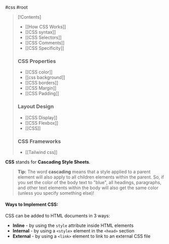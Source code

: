 #css  #root 

>[!Contents]
>- [[How CSS Works]]
>- [[CSS syntax]]
>- [[CSS Selectors]]
>- [[CSS Comments]]
>- [[CSS Specificity]]
>### **CSS Properties**
>- [[CSS color]]
>- [[css background]]
>- [[CSS borders]]
>- [[CSS Margin]]
>- [[CSS Padding]]
>### **Layout Design**
>- [[CSS Display]]
>- [[CSS Flexbox]]
>- [[CSS]]
>### **CSS Frameworks**
>- [[Tailwind css]]

**CSS** stands for **Cascading Style Sheets**.

>**Tip:** The word **cascading** means that a style applied to a parent element will also apply to all children elements within the parent. So, if you set the color of the body text to "blue", all headings, paragraphs, and other text elements within the body will also get the same color (unless you specify something else)!

#### **Ways to Implement CSS:**
CSS can be added to HTML documents in 3 ways:

- **Inline** - by using the `style` attribute inside HTML elements
- **Internal** - by using a `<style>` element in the `<head>` section
- **External** - by using a `<link>` element to link to an external CSS file
